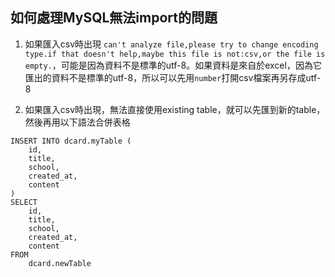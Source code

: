 ## 如何處理MySQL無法import的問題

1. 如果匯入csv時出現 `can't analyze file,please try to change encoding type.if that doesn't help,maybe this file is not:csv,or the file is empty.`，可能是因為資料不是標準的utf-8。如果資料是來自於excel，因為它匯出的資料不是標準的utf-8，所以可以先用`number`打開csv檔案再另存成utf-8

2. 如果匯入csv時出現，無法直接使用existing table，就可以先匯到新的table，然後再用以下語法合併表格

```
INSERT INTO dcard.myTable (
    id, 
    title, 
    school,
    created_at,
    content
)
SELECT 
    id, 
    title, 
    school,
    created_at,
    content
FROM 
    dcard.newTable
```
